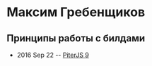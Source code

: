 # Максим Гребенщиков

## Принципы работы с билдами
- 2016 Sep 22 -- [PiterJS 9](https://www.youtube.com/watch?v=B3f_nwf7okE)    
